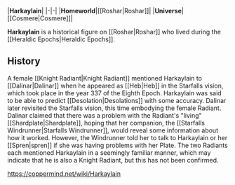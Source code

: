 |**Harkaylain**|
|-|-|
|**Homeworld**|[[Roshar\|Roshar]]|
|**Universe**|[[Cosmere\|Cosmere]]|

**Harkaylain** is a historical figure on [[Roshar\|Roshar]] who lived during the [[Heraldic Epochs\|Heraldic Epochs]].

## History
A female [[Knight Radiant\|Knight Radiant]] mentioned Harkaylain to [[Dalinar\|Dalinar]] when he appeared as [[Heb\|Heb]] in the Starfalls vision, which took place in the year 337 of the Eighth Epoch. Harkaylain was said to be able to predict [[Desolation\|Desolations]] with some accuracy.
Dalinar later revisited the Starfalls vision, this time embodying the female Radiant. Dalinar claimed that there was a problem with the Radiant's "living" [[Shardplate\|Shardplate]], hoping that her companion, the [[Starfalls Windrunner\|Starfalls Windrunner]], would reveal some information about how it worked. However, the Windrunner told her to talk to Harkaylain or her [[Spren\|spren]] if she was having problems with her Plate.
The two Radiants each mentioned Harkaylain in a seemingly familiar manner, which may indicate that he is also a Knight Radiant, but this has not been confirmed.



https://coppermind.net/wiki/Harkaylain